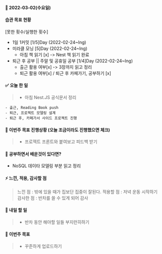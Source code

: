 #### 📆 2022-03-02(수요일)

#### 습관 목표 현황

[못한 횟수/실행한 횟수]

- 1일 1커밋 [1/5]Day (2022-02-24~Ing)
- 미라클 모닝 [5]Day (2022-02-24~Ing)
  - 아침 책 읽기 [x] -> Nest 책 읽기 완료
- 퇴근 후 공부 || 주말 및 공휴일 공부 [1/4]Day (2022-02-24~Ing)
  - 출근 활용 여부[x] -> 3장까지 읽고 정리
  - 퇴근 활용 여부[x] / 퇴근 후 카페가기, 공부하기 [x]

#### ✅ 오늘 한 일

> - 아침 Nest.JS 공식문서 정리

    - 출근, Reading Book push
    - 퇴근, 프로젝트 모델링 설계
    - 퇴근 후, 카페가서 사이드 프로젝트 진행

#### 🐎 이번주 목표 진행상황 (오늘 조금이라도 진행했으면 체크)

> - 프로젝트 프론트와 붙여보고 피드백 받기

#### 🤔 공부하면서 배운것이 있다면?

- NoSQL 데이타 모델링 부분 읽고 정리

#### ⚡ 느낀, 적용, 감사할 점

> 느낀 점 : 밖에 있을 때가 집보단 집중이 잘된다.
> 적용할 점 : 저녁 운동 시작하기
> 감사한 점 : 반차를 쓸 수 있게 되어 감사

#### 🚀 내일 할 일

> - 반차 동안 해야할 일들 부지런히하기

#### 🎯 이번주 목표

> - 꾸준하게 업로드하기
